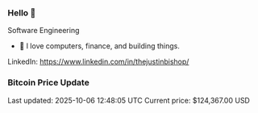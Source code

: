 ### Hello 🤙  

Software Engineering

- 🔭 I love computers, finance, and building things.
  
LinkedIn: https://www.linkedin.com/in/thejustinbishop/  






























































































































































































































































































































































































































































































































































































































































































































































































































































































































































































































































































































































































### Bitcoin Price Update
Last updated: 2025-10-06 12:48:05 UTC
Current price: $124,367.00 USD
